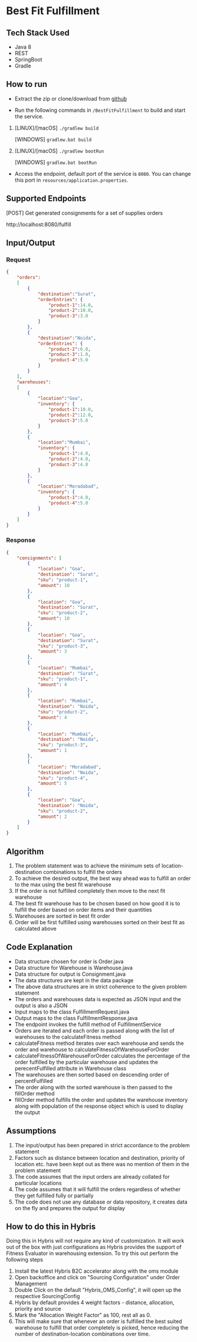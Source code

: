 # Best Fit Fulfillment

## Tech Stack Used

- Java 8
- REST
- SpringBoot
- Gradle

## How to run

- Extract the zip or clone/download from [github](https://github.com/asircar/BestFitFulfillment)

- Run the following commands in ```/BestFitFulfillment```  to build and start the service.

1.  [LINUX]/[macOS] ```./gradlew build```

    [WINDOWS] ```gradlew.bat build```

2.  [LINUX]/[macOS] ```./gradlew bootRun```

    [WINDOWS] ```gradlew.bat bootRun```

- Access the endpoint, default port of the service is ```8080```. You can change this port in ```resources/application.properties```.

## Supported Endpoints

[POST] Get generated consignments for a set of supplies orders

http://localhost:8080/fulfill

## Input/Output

### Request

```json
{
	"orders":
	[
		{
			"destination":"Surat",
			"orderEntries": {
				"product-1":14.0,
				"product-2":10.0,
				"product-3":3.0
			}
		},
		{
			"destination":"Noida",
			"orderEntries": {
				"product-2":6.0,
				"product-3":1.0,
				"product-4":5.0
			}
		}
	],
	"warehouses":
	[
		{
			"location":"Goa",
			"inventory": {
				"product-1":10.0,
				"product-2":12.0,
				"product-3":5.0
			}
		},
		{
			"location":"Mumbai",
			"inventory": {
				"product-1":4.0,
				"product-2":4.0,
				"product-3":4.0
			}
		},
		{
			"location":"Moradabad",
			"inventory": {
				"product-1":4.0,
				"product-4":5.0
			}
		}
	]
}
```

### Response

```json
{
    "consignments": [
        {
            "location": "Goa",
            "destination": "Surat",
            "sku": "product-1",
            "amount": 10
        },
        {
            "location": "Goa",
            "destination": "Surat",
            "sku": "product-2",
            "amount": 10
        },
        {
            "location": "Goa",
            "destination": "Surat",
            "sku": "product-3",
            "amount": 3
        },
        {
            "location": "Mumbai",
            "destination": "Surat",
            "sku": "product-1",
            "amount": 4
        },
        {
            "location": "Mumbai",
            "destination": "Noida",
            "sku": "product-2",
            "amount": 4
        },
        {
            "location": "Mumbai",
            "destination": "Noida",
            "sku": "product-3",
            "amount": 1
        },
        {
            "location": "Moradabad",
            "destination": "Noida",
            "sku": "product-4",
            "amount": 5
        },
        {
            "location": "Goa",
            "destination": "Noida",
            "sku": "product-2",
            "amount": 2
        }
    ]
}
```
 
 ## Algorithm 

 1. The problem statement was to achieve the minimum sets of location-destination combinations to fulfill the orders
 2. To achieve the desired output, the best way ahead was to fulfill an order to the max using the best fit warehouse
 3. If the order is not fulfilled completely then move to the next fit warehouse
 4. The best fit warehouse has to be chosen based on how good it is to fulfill the order based on order items and their quantities
 5. Warehouses are sorted in best fit order
 6. Order will be first fulfilled using warehouses sorted on their best fit as calculated above
 
 ## Code Explanation

 - Data structure chosen for order is Order.java
 - Data structure for Warehouse is Warehouse.java
 - Data structure for output is Consignment.java
 - The data structures are kept in the data package
 - The above data structures are in strict coherence to the given problem statement
 - The orders and warehouses data is expected as JSON input and the output is also a JSON
 - Input maps to the class FulfillmentRequest.java
 - Output maps to the class FulfillmentResponse.java
 - The endpoint invokes the fulfill method of FulfillmentService
 - Orders are iterated and each order is passed along with the list of warehouses to the calculateFitness method
 - calculateFitness method iterates over each warehouse and sends the order and warehouse to calculateFitnessOfWarehouseForOrder
 - calculateFitnessOfWarehouseForOrder calculates the percentage of the order fulfilled by the particular warehouse and updates the perecentFulfilled attribute in Warehouse class
 - The warehouses are then sorted based on descending order of percentFulfilled
 - The order along with the sorted warehouse is then passed to the fillOrder method
 - fillOrder method fulfills the order and updates the warehouse inventory along with population of the response object which is used to display the output
 
 ## Assumptions

 1. The input/output has been prepared in strict accordance to the problem statement
 2. Factors such as distance between location and destination, priority of location etc. have been kept out as there was no mention of them in the problem statement
 3. The code assumes that the input orders are already collated for particular locations
 4. The code assumes that it will fulfill the orders regardless of whether they get fulfilled fully or partially
 5. The code does not use any database or data repository, it creates data on the fly and prepares the output for display
 
 ## How to do this in Hybris
 
 Doing this in Hybris will not require any kind of customization. It will work out of the box with just configurations as Hybris provides the support of Fitness Evaluator in warehousing extension. To try this out perform the following steps
 
 1. Install the latest Hybris B2C accelerator along with the oms module
 2. Open backoffice and click on "Sourcing Configuration" under Order Management
 3. Double Click on the default "Hybris_OMS_Config", it will open up the respective SourcingConfig
 4. Hybris by default provides 4 weight factors - distance, allocation, priority and source
 5. Mark the "Allocation Weight Factor" as 100, rest all as 0.
 6. This will make sure that whenever an order is fulfilled the best suited warehouse to fulfill that order completely is picked, hence reducing the number of destination-location combinations over time.
